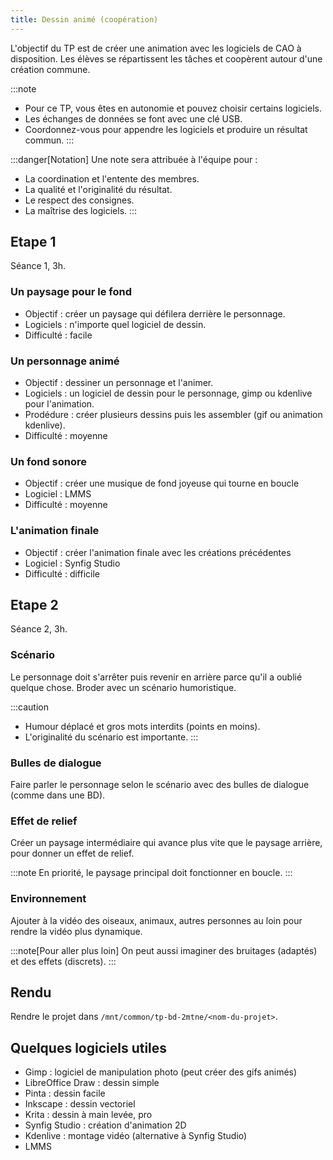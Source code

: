 ```yaml
---
title: Dessin animé (coopération)
---
```


L'objectif du TP est de créer une animation avec les logiciels de CAO à
disposition. Les élèves se répartissent les tâches et coopèrent autour d'une création commune.

:::note
- Pour ce TP, vous êtes en autonomie et pouvez choisir certains logiciels.
- Les échanges de données se font avec une clé USB.
- Coordonnez-vous pour appendre les logiciels et produire un résultat commun.
:::

:::danger[Notation]
Une note sera attribuée à l'équipe pour :
- La coordination et l'entente des membres.
- La qualité et l'originalité du résultat.
- Le respect des consignes.
- La maîtrise des logiciels.
:::

## Etape 1

Séance 1, 3h.

### Un paysage pour le fond

- Objectif : créer un paysage qui défilera derrière le personnage.
- Logiciels : n'importe quel logiciel de dessin.
- Difficulté : facile

### Un personnage animé

- Objectif : dessiner un personnage et l'animer.
- Logiciels : un logiciel de dessin pour le personnage, gimp ou kdenlive pour l'animation.
- Prodédure : créer plusieurs dessins puis les assembler (gif ou animation kdenlive).
- Difficulté : moyenne

### Un fond sonore

- Objectif : créer une musique de fond joyeuse qui tourne en boucle
- Logiciel : LMMS
- Difficulté : moyenne

### L'animation finale

- Objectif : créer l'animation finale avec les créations précédentes
- Logiciel : Synfig Studio
- Difficulté : difficile

## Etape 2

Séance 2, 3h.

### Scénario

Le personnage doit s'arrêter puis revenir en arrière parce qu'il a oublié
quelque chose. Broder avec un scénario humoristique.

:::caution
- Humour déplacé et gros mots interdits (points en moins).
- L'originalité du scénario est importante.
:::

### Bulles de dialogue

Faire parler le personnage selon le scénario avec des bulles de dialogue (comme
dans une BD).

### Effet de relief

Créer un paysage intermédiaire qui avance plus vite que le paysage arrière,
pour donner un effet de relief.

:::note
En priorité, le paysage principal doit fonctionner en boucle.
:::

### Environnement

Ajouter à la vidéo des oiseaux, animaux, autres personnes au loin pour rendre
la vidéo plus dynamique.

:::note[Pour aller plus loin]
On peut aussi imaginer des bruitages (adaptés) et des effets (discrets).
:::

## Rendu

Rendre le projet dans `/mnt/common/tp-bd-2mtne/<nom-du-projet>`.

## Quelques logiciels utiles

- Gimp : logiciel de manipulation photo (peut créer des gifs animés)
- LibreOffice Draw : dessin simple
- Pinta : dessin facile
- Inkscape : dessin vectoriel
- Krita : dessin à main levée, pro
- Synfig Studio : création d'animation 2D
- Kdenlive : montage vidéo (alternative à Synfig Studio)
- LMMS
